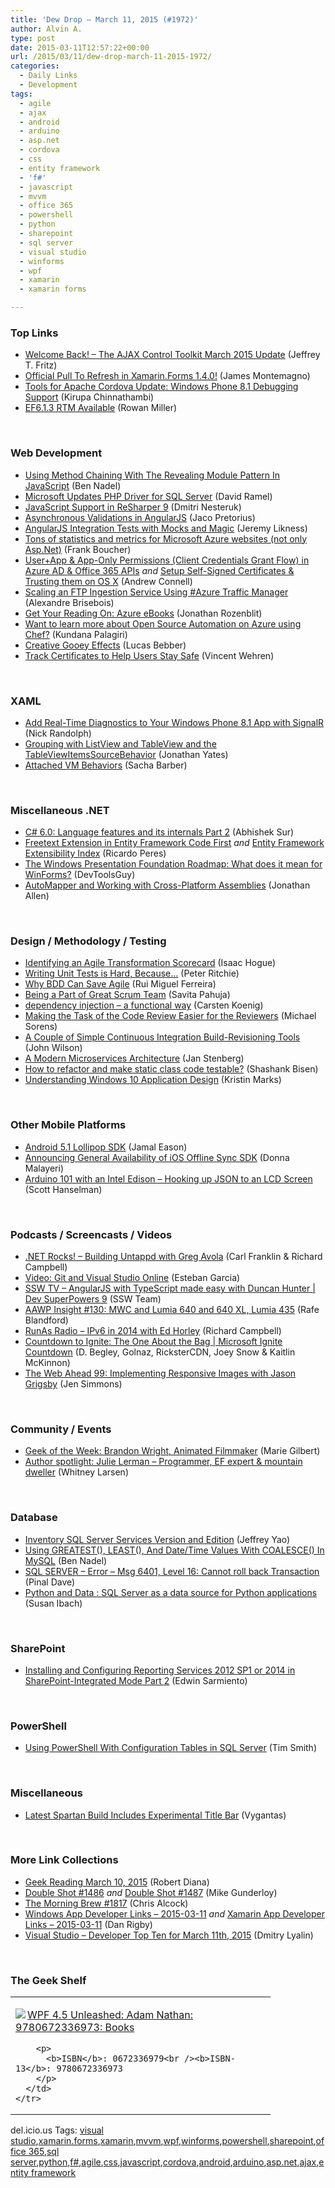 ```yaml
---
title: 'Dew Drop – March 11, 2015 (#1972)'
author: Alvin A.
type: post
date: 2015-03-11T12:57:22+00:00
url: /2015/03/11/dew-drop-march-11-2015-1972/
categories:
  - Daily Links
  - Development
tags:
  - agile
  - ajax
  - android
  - arduino
  - asp.net
  - cordova
  - css
  - entity framework
  - 'f#'
  - javascript
  - mvvm
  - office 365
  - powershell
  - python
  - sharepoint
  - sql server
  - visual studio
  - winforms
  - wpf
  - xamarin
  - xamarin forms

---
```

### <a name="top"></a>Top Links

  * <a href="http://blogs.msdn.com/b/webdev/archive/2015/03/10/welcome-back-the-ajax-control-toolkit-march-2015-update.aspx" target="_blank">Welcome Back! &#8211; The AJAX Control Toolkit March 2015 Update</a> (Jeffrey T. Fritz)
  * <a href="http://motzcod.es/post/113280718807" target="_blank">Official Pull To Refresh in Xamarin.Forms 1.4.0!</a> (James Montemagno)
  * <a href="http://blogs.msdn.com/b/visualstudio/archive/2015/03/10/tools-for-apache-cordova-update-windows-phone-8-1-debugging-support.aspx" target="_blank">Tools for Apache Cordova Update: Windows Phone 8.1 Debugging Support</a> (Kirupa Chinnathambi)
  * <a href="http://blogs.msdn.com/b/adonet/archive/2015/03/10/ef6-1-3-rtm-available.aspx" target="_blank">EF6.1.3 RTM Available</a> (Rowan Miller)

&nbsp;

### <a name="web"></a>Web Development

  * <a href="http://www.bennadel.com/blog/2798-using-method-chaining-with-the-revealing-module-pattern-in-javascript.htm" target="_blank">Using Method Chaining With The Revealing Module Pattern In JavaScript</a> (Ben Nadel)
  * <a href="http://visualstudiomagazine.com/blogs/data-driver/2015/03/microsoft-updates-php-driver-for-sql-server.aspx" target="_blank">Microsoft Updates PHP Driver for SQL Server</a> (David Ramel)
  * <a href="http://blog.jetbrains.com/dotnet/2015/03/10/javascript-support-in-resharper-9/" target="_blank">JavaScript Support in ReSharper 9</a> (Dmitri Nesteruk)
  * <a href="http://www.jacopretorius.net/2015/03/asynchronous-validations-in-angularjs.html" target="_blank">Asynchronous Validations in AngularJS</a> (Jaco Pretorius)
  * <a href="http://feedproxy.google.com/~r/CSharperImage/~3/lh4AG_oKoHk/angularjs-integration-tests-with-mocks.html" target="_blank">AngularJS Integration Tests with Mocks and Magic</a> (Jeremy Likness)
  * <a href="http://www.frankysnotes.com/2015/03/tons-of-statistics-and-metrics-for.html" target="_blank">Tons of statistics and metrics for Microsoft Azure websites (not only Asp.Net)</a> (Frank Boucher)
  * <a href="http://feedproxy.google.com/~r/AndrewConnell/~3/kypOCclEg6g/user-app-app-only-permissions-client-credentials-grant-flow-in-azure-ad-office-365-apis" target="_blank">User+App & App-Only Permissions (Client Credentials Grant Flow) in Azure AD & Office 365 APIs</a> _and_ <a href="http://feedproxy.google.com/~r/AndrewConnell/~3/-XjblJhXNiU/setup-self-signed-certificates-trusting-them-on-os-x" target="_blank">Setup Self-Signed Certificates & Trusting them on OS X</a> (Andrew Connell)
  * <a href="https://alexandrebrisebois.wordpress.com/2015/03/10/scaling-an-ftp-ingestion-service-using-azure-traffic-manager/" target="_blank">Scaling an FTP Ingestion Service Using #Azure Traffic Manager</a> (Alexandre Brisebois)
  * <a href="http://feedproxy.google.com/~r/CanDevs/~3/VTx_NT37FnE/get-your-reading-on-azure-ebooks.aspx" target="_blank">Get Your Reading On: Azure eBooks</a> (Jonathan Rozenblit)
  * <a href="http://azure.microsoft.com/blog/2015/03/10/want-to-learn-more-about-open-source-automation-on-azure-using-chef/" target="_blank">Want to learn more about Open Source Automation on Azure using Chef?</a> (Kundana Palagiri)
  * <a href="http://feedproxy.google.com/~r/tympanus/~3/FNF-Frzikz8/" target="_blank">Creative Gooey Effects</a> (Lucas Bebber)
  * <a href="http://blogs.bing.com/webmaster/2015/03/10/track-certificates-help-users-stay-safe/" target="_blank">Track Certificates to Help Users Stay Safe</a> (Vincent Wehren)

&nbsp;

### <a name="silverlight"></a>XAML

  * <a href="http://visualstudiomagazine.com/articles/2015/03/01/add-real-time-diagnostics.aspx" target="_blank">Add Real-Time Diagnostics to Your Windows Phone 8.1 App with SignalR</a> (Nick Randolph)
  * <a href="http://adventuresinxamarinforms.com/2015/03/10/grouping-with-listview-and-tableview-and-the-tableviewitemssourcebehavior/" target="_blank">Grouping with ListView and TableView and the TableViewItemsSourceBehavior</a> (Jonathan Yates)
  * <a href="http://www.codeproject.com/Articles/885009/Attached-VM-Behaviours" target="_blank">Attached VM Behaviors</a> (Sacha Barber)

&nbsp;

### <a name="dotnet"></a>Miscellaneous .NET

  * <a href="http://feedproxy.google.com/~r/abhisheksur/WTgI/~3/4W8_Z3gghbE/c-60-language-features-and-its_11.html" target="_blank">C# 6.0: Language features and its internals Part 2</a> (Abhishek Sur)
  * <a href="http://weblogs.asp.net:80/ricardoperes/freetext-extension-in-entity-framework-code-first" target="_blank">Freetext Extension in Entity Framework Code First</a> _and_ <a href="http://weblogs.asp.net:80/ricardoperes/entity-framework-extensibility-index" target="_blank">Entity Framework Extensibility Index</a> (Ricardo Peres)
  * <a href="http://www.infragistics.com/community/blogs/devtoolsguy/archive/2015/03/10/the-windows-presentation-foundation-roadmap-what-does-it-mean-for-winforms.aspx" target="_blank">The Windows Presentation Foundation Roadmap: What does it mean for WinForms?</a> (DevToolsGuy)
  * <a href="http://www.infoq.com/news/2015/03/AutoUpdater-Core?utm_campaign=infoq_content&utm_source=infoq&utm_medium=feed&utm_term=global" target="_blank">AutoMapper and Working with Cross-Platform Assemblies</a> (Jonathan Allen)

&nbsp;

### <a name="design"></a>Design / Methodology / Testing

  * <a href="http://feedproxy.google.com/~r/LeadingAgile/~3/iPYvQtUHS98/" target="_blank">Identifying an Agile Transformation Scorecard</a> (Isaac Hogue)
  * <a href="http://blog.peterritchie.com/?p=2391" target="_blank">Writing Unit Tests is Hard, Because…</a> (Peter Ritchie)
  * <a href="http://www.infoq.com/news/2015/03/bdd-save-agile?utm_campaign=infoq_content&utm_source=infoq&utm_medium=feed&utm_term=global" target="_blank">Why BDD Can Save Agile</a> (Rui Miguel Ferreira)
  * <a href="http://www.infoq.com/news/2015/03/great-scrum-team?utm_campaign=infoq_content&utm_source=infoq&utm_medium=feed&utm_term=global" target="_blank">Being a Part of Great Scrum Team</a> (Savita Pahuja)
  * <a href="http://gettingsharper.de/2015/03/10/dependency-injection-a-functional-way/" target="_blank">dependency injection – a functional way</a> (Carsten Koenig)
  * <a href="https://www.simple-talk.com/dotnet/.net-framework/making-the-task-of-the-code-review-easier-for-the-reviewers/" target="_blank">Making the Task of the Code Review Easier for the Reviewers</a> (Michael Sorens)
  * <a href="http://blog.wislon.io/posts/2015/03/11/a-couple-of-simple-continuous-integration-build-revisioning-tools" target="_blank">A Couple of Simple Continuous Integration Build-Revisioning Tools</a> (John Wilson)
  * <a href="http://www.infoq.com/news/2015/03/microservices-architecture-gilt?utm_campaign=infoq_content&utm_source=infoq&utm_medium=feed&utm_term=global" target="_blank">A Modern Microservices Architecture</a> (Jan Stenberg)
  * <a href="http://dailydotnettips.com/2015/03/10/how-to-refactor-and-make-static-class-code-testable/" target="_blank">How to refactor and make static class code testable?</a> (Shashank Bisen)
  * <a href="http://blog.identitymine.com/2015/03/10/understanding-windows-10-application-design/" target="_blank">Understanding Windows 10 Application Design</a> (Kristin Marks)

&nbsp;

### <a name="mobile"></a>Other Mobile Platforms

  * <a href="http://feedproxy.google.com/~r/blogspot/hsDu/~3/HGVp1_THQ8Q/android-51-lollipop-sdk.html" target="_blank">Android 5.1 Lollipop SDK</a> (Jamal Eason)
  * <a href="http://azure.microsoft.com/blog/2015/03/10/announcing-general-availability-of-ios-offline-sync-sdk/" target="_blank">Announcing General Availability of iOS Offline Sync SDK</a> (Donna Malayeri)
  * <a href="http://feeds.hanselman.com/~/86774297/0/scotthanselman~Arduino-with-an-Intel-Edison-Hooking-up-JSON-to-an-LCD-Screen.aspx" target="_blank">Arduino 101 with an Intel Edison &#8211; Hooking up JSON to an LCD Screen</a> (Scott Hanselman)

&nbsp;

### <a name="podcasts"></a>Podcasts / Screencasts / Videos

  * <a href="http://www.dotnetrocks.com/default.aspx?ShowNum=1111" target="_blank">.NET Rocks! &#8211; Building Untappd with Greg Avola</a> (Carl Franklin & Richard Campbell)
  * <a href="http://www.almguide.com/2015/03/video-git-and-visual-studio-online/" target="_blank">Video: Git and Visual Studio Online</a> (Esteban Garcia)
  * <a href="http://tv.ssw.com/5866/angularjs-with-typescript-made-easy-with-duncan-hunter-dev-superpowers-9" target="_blank">SSW TV &#8211; AngularJS with TypeScript made easy with Duncan Hunter | Dev SuperPowers 9</a> (SSW Team)
  * <a href="http://allaboutwindowsphone.com/media/item/20540_AAWP_Insight_130_MWC_and_Lumia.php" target="_blank">AAWP Insight #130: MWC and Lumia 640 and 640 XL, Lumia 435</a> (Rafe Blandford)
  * <a href="http://feedproxy.google.com/~r/RunaAsRadioWma/~3/uii5Cr44lzA/default.aspx" target="_blank">RunAs Radio &#8211; IPv6 in 2014 with Ed Horley</a> (Richard Campbell)
  * <a href="http://channel9.msdn.com/Shows/Microsoft-Ignite-Countdown/Countdown-To-Microsoft-Ignite-CD6" target="_blank">Countdown to Ignite: The One About the Bag | Microsoft Ignite Countdown</a> (D. Begley, Golnaz, RicksterCDN, Joey Snow & Kaitlin McKinnon)
  * <a href="http://5by5.tv/webahead/99" target="_blank">The Web Ahead 99: Implementing Responsive Images with Jason Grigsby</a> (Jen Simmons)

&nbsp;

### <a name="events"></a>Community / Events

  * <a href="http://www.geekadelphia.com/2015/03/11/geek-of-the-week-brandon-wright-animated-filmmaker/" target="_blank">Geek of the Week: Brandon Wright, Animated Filmmaker</a> (Marie Gilbert)
  * <a href="http://blog.pluralsight.com/author-spotlight-julie-lerman" target="_blank">Author spotlight: Julie Lerman – Programmer, EF expert & mountain dweller</a> (Whitney Larsen)

&nbsp;

### <a name="sql"></a>Database

  * <a href="http://feedproxy.google.com/~r/MSSQLTips-LatestSqlServerTips/~3/7prFbYJGURs/tip.asp" target="_blank">Inventory SQL Server Services Version and Edition</a> (Jeffrey Yao)
  * <a href="http://www.bennadel.com/blog/2799-using-greatest-least-and-date-time-values-with-coalesce-in-mysql.htm" target="_blank">Using GREATEST(), LEAST(), And Date/Time Values With COALESCE() In MySQL</a> (Ben Nadel)
  * <a href="http://blog.sqlauthority.com/2015/03/11/sql-server-error-msg-6401-level-16-cannot-roll-back-transaction/" target="_blank">SQL SERVER – Error – Msg 6401, Level 16: Cannot roll back Transaction</a> (Pinal Dave)
  * <a href="http://feedproxy.google.com/~r/CanDevs/~3/9b_S4hRuZU4/python-and-data-sql-server-as-a-data-source-for-python-applications.aspx" target="_blank">Python and Data : SQL Server as a data source for Python applications</a> (Susan Ibach)

&nbsp;

### <a name="sp"></a>SharePoint

  * <a href="http://feedproxy.google.com/~r/MSSQLTips-LatestSqlServerTips/~3/oHKWw1JeR2o/tip.asp" target="_blank">Installing and Configuring Reporting Services 2012 SP1 or 2014 in SharePoint-Integrated Mode Part 2</a> (Edwin Sarmiento)

&nbsp;

### <a name="ps"></a>PowerShell

  * <a href="http://feedproxy.google.com/~r/MSSQLTips-LatestSqlServerTips/~3/zyww5gu9xq4/tip.asp" target="_blank">Using PowerShell With Configuration Tables in SQL Server</a> (Tim Smith)

&nbsp;

### <a name="misc"></a>Miscellaneous

  * <a href="http://feedproxy.google.com/~r/FavoriteBrowser/~3/D26Hwt7Fpss/" target="_blank">Latest Spartan Build Includes Experimental Title Bar</a> (Vygantas)

&nbsp;

### <a name="links"></a>More Link Collections

  * <a href="http://feeds.regulargeek.com/~r/RegularGeek/~3/ZvPAQlcM0Tw/" target="_blank">Geek Reading March 10, 2015</a> (Robert Diana)
  * <a href="http://afreshcup.com/home/2015/3/10/double-shot-1486.html" target="_blank">Double Shot #1486</a> _and_ <a href="http://afreshcup.com/home/2015/3/11/double-shot-1487.html" target="_blank">Double Shot #1487</a> (Mike Gunderloy)
  * <a href="http://feedproxy.google.com/~r/ReflectivePerspective/~3/FkyAYyy6zMs/" target="_blank">The Morning Brew #1817</a> (Chris Alcock)
  * <a href="http://windowsappdev.com/2015/03/windows-app-developer-links-2015-03-11/" target="_blank">Windows App Developer Links &#8211; 2015-03-11</a> _and_ <a href="http://allaboutxamarin.com/2015/03/xamarin-app-developer-links-2015-03-11/" target="_blank">Xamarin App Developer Links &#8211; 2015-03-11</a> (Dan Rigby)
  * <a href="http://www.lyalin.com/2015/03/11/visual-studio-developer-top-ten-for-march-11th-2015/" target="_blank">Visual Studio – Developer Top Ten for March 11th, 2015</a> (Dmitry Lyalin)

&nbsp;

### <a name="shelf"></a>The Geek Shelf

<div id="scid:7dc1bd33-94bd-46fd-a20b-0131235bcd47:ed5e0aa1-7b86-4863-acf0-c3cf23d8298e" class="wlWriterEditableSmartContent" style="float: none; padding-bottom: 0px; padding-top: 0px; padding-left: 0px; margin: 0px; display: inline; padding-right: 0px">
  <table cellspacing="0" cellpadding="2" width="400" border="0" unselectable="on">
    <tr>
      <td valign="top" width="400">
        <p>
          <a title="WPF 4.5 Unleashed: Adam Nathan: 9780672336973: Books" href="http://www.amazon.com/exec/obidos/ASIN/0672336979/alvinashcraft-20"><img data-recalc-dims="1" decoding="async" src="https://i0.wp.com/images.amazon.com/images/P/0672336979.01.MZZZZZZZ.jpg?w=660" border="0" align="left" style="float:left" />WPF 4.5 Unleashed: Adam Nathan: 9780672336973: Books</a>
        </p>
        
        <p>
          <b>ISBN</b>: 0672336979<br /><b>ISBN-13</b>: 9780672336973
        </p>
      </td>
    </tr>
  </table>
</div>

<div id="scid:0767317B-992E-4b12-91E0-4F059A8CECA8:4aef2f42-46a3-4568-adcd-2753549898b5" class="wlWriterEditableSmartContent" style="float: none; padding-bottom: 0px; padding-top: 0px; padding-left: 0px; margin: 0px; display: inline; padding-right: 0px">
  del.icio.us Tags: <a href="http://del.icio.us/popular/visual+studio" rel="tag">visual studio</a>,<a href="http://del.icio.us/popular/xamarin.forms" rel="tag">xamarin.forms</a>,<a href="http://del.icio.us/popular/xamarin" rel="tag">xamarin</a>,<a href="http://del.icio.us/popular/mvvm" rel="tag">mvvm</a>,<a href="http://del.icio.us/popular/wpf" rel="tag">wpf</a>,<a href="http://del.icio.us/popular/winforms" rel="tag">winforms</a>,<a href="http://del.icio.us/popular/powershell" rel="tag">powershell</a>,<a href="http://del.icio.us/popular/sharepoint" rel="tag">sharepoint</a>,<a href="http://del.icio.us/popular/office+365" rel="tag">office 365</a>,<a href="http://del.icio.us/popular/sql+server" rel="tag">sql server</a>,<a href="http://del.icio.us/popular/python" rel="tag">python</a>,<a href="http://del.icio.us/popular/f%23" rel="tag">f#</a>,<a href="http://del.icio.us/popular/agile" rel="tag">agile</a>,<a href="http://del.icio.us/popular/css" rel="tag">css</a>,<a href="http://del.icio.us/popular/javascript" rel="tag">javascript</a>,<a href="http://del.icio.us/popular/cordova" rel="tag">cordova</a>,<a href="http://del.icio.us/popular/android" rel="tag">android</a>,<a href="http://del.icio.us/popular/arduino" rel="tag">arduino</a>,<a href="http://del.icio.us/popular/asp.net" rel="tag">asp.net</a>,<a href="http://del.icio.us/popular/ajax" rel="tag">ajax</a>,<a href="http://del.icio.us/popular/entity+framework" rel="tag">entity framework</a>
</div>
